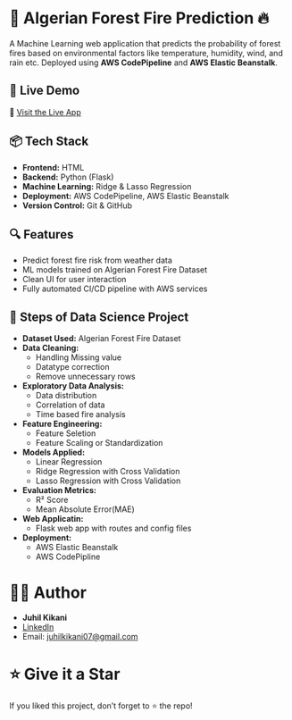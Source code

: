 # 🌲 Algerian Forest Fire Prediction 🔥

A Machine Learning web application that predicts the probability of forest fires based on environmental factors like temperature, humidity, wind, and rain etc. Deployed using **AWS CodePipeline** and **AWS Elastic Beanstalk**.

## 🚀 Live Demo

🔗 [Visit the Live App](http://forestfire-prediction-env.eba-2ih2smw8.eu-north-1.elasticbeanstalk.com/predict)

## 📦 Tech Stack

- **Frontend:** HTML
- **Backend:** Python (Flask)
- **Machine Learning:** Ridge & Lasso Regression
- **Deployment:** AWS CodePipeline, AWS Elastic Beanstalk
- **Version Control:** Git & GitHub

## 🔍 Features

- Predict forest fire risk from weather data  
- ML models trained on Algerian Forest Fire Dataset  
- Clean UI for user interaction  
- Fully automated CI/CD pipeline with AWS services

## 🧠 Steps of Data Science Project

- **Dataset Used:** Algerian Forest Fire Dataset
- **Data Cleaning:** 
  - Handling Missing value 
  - Datatype correction 
  - Remove unnecessary rows
- **Exploratory Data Analysis:** 
  - Data distribution  
  - Correlation of data 
  - Time based fire analysis
- **Feature Engineering:**
  - Feature Seletion
  - Feature Scaling or Standardization
- **Models Applied:**
  - Linear Regression
  - Ridge Regression with Cross Validation
  - Lasso Regression with Cross Validation
- **Evaluation Metrics:**
  - R² Score
  - Mean Absolute Error(MAE)
- **Web Applicatin:**
  - Flask web app with routes and config files
- **Deployment:**
  - AWS Elastic Beanstalk 
  - AWS CodePipline

# 🙋‍♂️ Author
- **Juhil Kikani**
- [LinkedIn](https://www.linkedin.com/in/juhilkikani)
- Email: [juhilkikani07@gmail.com](mailto:juhilkikani07@gmail.com)

# ⭐️ Give it a Star
  If you liked this project, don’t forget to ⭐️ the repo!
